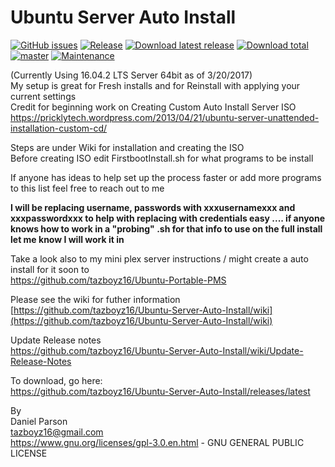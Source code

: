 # Ubuntu Server Auto Install 

[![GitHub issues](https://img.shields.io/github/issues/tazboyz16/Ubuntu-Server-Auto-Install.svg?style=flat)](https://github.com/tazboyz16/Ubuntu-Server-Auto-Install/issues)
[![Release](https://img.shields.io/github/release/tazboyz16/Ubuntu-Server-Auto-Install.svg?style=flat)](https://github.com/tazboyz16/Ubuntu-Server-Auto-Install/releases/latest)
[![Download latest release](https://img.shields.io/github/downloads/tazboyz16/Ubuntu-Server-Auto-Install/latest/total.svg)](https://github.com/tazboyz16/Ubuntu-Server-Auto-Install/releases/latest)
[![Download total](https://img.shields.io/github/downloads/tazboyz16/Ubuntu-Server-Auto-Install/total.svg)](https://github.com/tazboyz16/Ubuntu-Server-Auto-Install/releases)
[![master](https://img.shields.io/badge/master-stable-green.svg?maxAge=2592000)]()
[![Maintenance](https://img.shields.io/maintenance/yes/2017.svg)]()

(Currently Using 16.04.2 LTS Server 64bit as of 3/20/2017)   
My setup is great for Fresh installs and for Reinstall with applying your current settings   
Credit for beginning work on Creating Custom Auto Install Server ISO   
https://pricklytech.wordpress.com/2013/04/21/ubuntu-server-unattended-installation-custom-cd/   
   
Steps are under Wiki for installation and creating the ISO   
Before creating ISO edit FirstbootInstall.sh for what programs to be install   

If anyone has ideas to help set up the process faster or add more programs to this list feel free to reach out to me  
  
**I will be replacing username, passwords with xxxusernamexxx and xxxpasswordxxx to help with replacing with credentials easy .... if anyone knows how to work in a "probing" .sh for that info to use on the full install let me know I will work it in**  
   
Take a look also to my mini plex server instructions / might create a auto install for it soon to   
https://github.com/tazboyz16/Ubuntu-Portable-PMS   


Please see the wiki for futher information   
[https://github.com/tazboyz16/Ubuntu-Server-Auto-Install/wiki](https://github.com/tazboyz16/Ubuntu-Server-Auto-Install/wiki)
   
Update Release notes    
https://github.com/tazboyz16/Ubuntu-Server-Auto-Install/wiki/Update-Release-Notes
   
To download, go here:   
https://github.com/tazboyz16/Ubuntu-Server-Auto-Install/releases/latest    
  
By  
Daniel Parson  
tazboyz16@gmail.com    
https://www.gnu.org/licenses/gpl-3.0.en.html - GNU GENERAL PUBLIC LICENSE  

